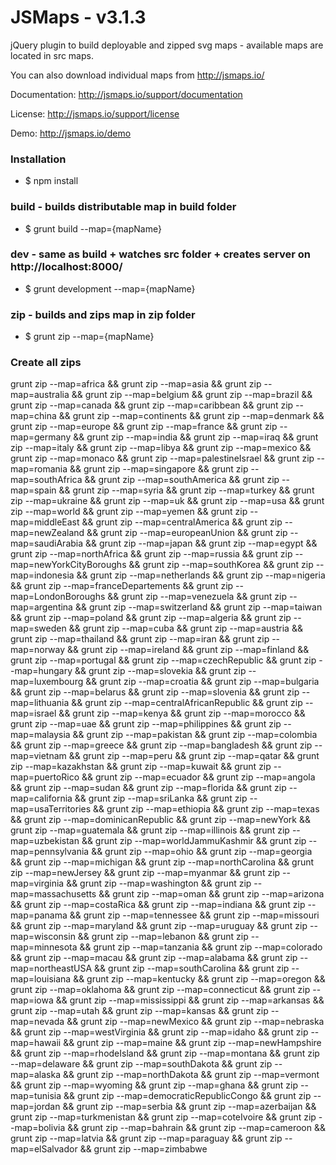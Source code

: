 # JSMaps - v3.1.3

jQuery plugin to build deployable and zipped svg maps - available maps are located in src maps.

You can also download individual maps from http://jsmaps.io/

Documentation: http://jsmaps.io/support/documentation

License: http://jsmaps.io/support/license

Demo: http://jsmaps.io/demo

### Installation
* $ npm install

### build - builds distributable map in build folder
* $ grunt build --map={mapName}

### dev - same as build + watches src folder + creates server on http://localhost:8000/
* $ grunt development --map={mapName}

### zip - builds and zips map in zip folder
* $ grunt zip --map={mapName}


### Create all zips

grunt zip --map=africa && grunt zip --map=asia && grunt zip --map=australia && grunt zip --map=belgium && grunt zip --map=brazil && grunt zip --map=canada && grunt zip --map=caribbean && grunt zip --map=china && grunt zip --map=continents && grunt zip --map=denmark && grunt zip --map=europe && grunt zip --map=france && grunt zip --map=germany && grunt zip --map=india && grunt zip --map=iraq && grunt zip --map=italy && grunt zip --map=libya && grunt zip --map=mexico && grunt zip --map=monaco && grunt zip --map=palestineIsrael && grunt zip --map=romania && grunt zip --map=singapore && grunt zip --map=southAfrica && grunt zip --map=southAmerica && grunt zip --map=spain && grunt zip --map=syria && grunt zip --map=turkey && grunt zip --map=ukraine && grunt zip --map=uk && grunt zip --map=usa && grunt zip --map=world && grunt zip --map=yemen && grunt zip --map=middleEast && grunt zip --map=centralAmerica && grunt zip --map=newZealand && grunt zip --map=europeanUnion && grunt zip --map=saudiArabia && grunt zip --map=japan && grunt zip --map=egypt && grunt zip --map=northAfrica && grunt zip --map=russia && grunt zip --map=newYorkCityBoroughs && grunt zip --map=southKorea && grunt zip --map=indonesia && grunt zip --map=netherlands && grunt zip --map=nigeria && grunt zip --map=franceDepartements && grunt zip --map=LondonBoroughs && grunt zip --map=venezuela && grunt zip --map=argentina && grunt zip --map=switzerland && grunt zip --map=taiwan && grunt zip --map=poland && grunt zip --map=algeria && grunt zip --map=sweden && grunt zip --map=cuba && grunt zip --map=austria && grunt zip --map=thailand && grunt zip --map=iran && grunt zip --map=norway && grunt zip --map=ireland && grunt zip --map=finland && grunt zip --map=portugal && grunt zip --map=czechRepublic && grunt zip --map=hungary && grunt zip --map=slovekia && grunt zip --map=luxembourg && grunt zip --map=croatia && grunt zip --map=bulgaria && grunt zip --map=belarus && grunt zip --map=slovenia && grunt zip --map=lithuania && grunt zip --map=centralAfricanRepublic && grunt zip --map=israel && grunt zip --map=kenya && grunt zip --map=morocco && grunt zip --map=uae && grunt zip --map=philippines && grunt zip --map=malaysia && grunt zip --map=pakistan && grunt zip --map=colombia && grunt zip --map=greece && grunt zip --map=bangladesh && grunt zip --map=vietnam && grunt zip --map=peru && grunt zip --map=qatar && grunt zip --map=kazakhstan && grunt zip --map=kuwait && grunt zip --map=puertoRico && grunt zip --map=ecuador && grunt zip --map=angola && grunt zip --map=sudan && grunt zip --map=florida && grunt zip --map=california && grunt zip --map=sriLanka && grunt zip --map=usaTerritories && grunt zip --map=ethiopia && grunt zip --map=texas && grunt zip --map=dominicanRepublic && grunt zip --map=newYork && grunt zip --map=guatemala && grunt zip --map=illinois && grunt zip --map=uzbekistan && grunt zip --map=worldJammuKashmir && grunt zip --map=pennsylvania && grunt zip --map=ohio && grunt zip --map=georgia && grunt zip --map=michigan && grunt zip --map=northCarolina && grunt zip --map=newJersey && grunt zip --map=myanmar && grunt zip --map=virginia && grunt zip --map=washington && grunt zip --map=massachusetts && grunt zip --map=oman && grunt zip --map=arizona && grunt zip --map=costaRica && grunt zip --map=indiana && grunt zip --map=panama && grunt zip --map=tennessee && grunt zip --map=missouri && grunt zip --map=maryland && grunt zip --map=uruguay && grunt zip --map=wisconsin && grunt zip --map=lebanon && grunt zip --map=minnesota && grunt zip --map=tanzania && grunt zip --map=colorado && grunt zip --map=macau && grunt zip --map=alabama && grunt zip --map=northeastUSA && grunt zip --map=southCarolina && grunt zip --map=louisiana && grunt zip --map=kentucky && grunt zip --map=oregon && grunt zip --map=oklahoma && grunt zip --map=connecticut && grunt zip --map=iowa && grunt zip --map=mississippi && grunt zip --map=arkansas && grunt zip --map=utah && grunt zip --map=kansas && grunt zip --map=nevada && grunt zip --map=newMexico && grunt zip --map=nebraska && grunt zip --map=westVirginia && grunt zip --map=idaho && grunt zip --map=hawaii && grunt zip --map=maine && grunt zip --map=newHampshire && grunt zip --map=rhodeIsland && grunt zip --map=montana && grunt zip --map=delaware && grunt zip --map=southDakota && grunt zip --map=alaska && grunt zip --map=northDakota && grunt zip --map=vermont && grunt zip --map=wyoming && grunt zip --map=ghana && grunt zip --map=tunisia && grunt zip --map=democraticRepublicCongo && grunt zip --map=jordan && grunt zip --map=serbia && grunt zip --map=azerbaijan && grunt zip --map=turkmenistan && grunt zip --map=coteIvoire && grunt zip --map=bolivia && grunt zip --map=bahrain && grunt zip --map=cameroon && grunt zip --map=latvia && grunt zip --map=paraguay && grunt zip --map=elSalvador && grunt zip --map=zimbabwe


